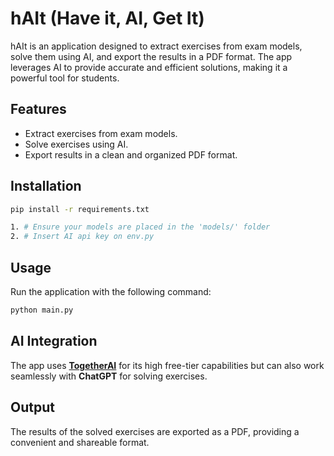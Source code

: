 # hAIt (Have it, AI, Get It)

hAIt is an application designed to extract exercises from exam models, solve them using AI, and export the results in a PDF format. The app leverages AI to provide accurate and efficient solutions, making it a powerful tool for students.

## Features
- Extract exercises from exam models.
- Solve exercises using AI.
- Export results in a clean and organized PDF format.

## Installation
```bash
pip install -r requirements.txt
```

```bash
1. # Ensure your models are placed in the 'models/' folder
2. # Insert AI api key on env.py
```
## Usage
Run the application with the following command:
```bash
python main.py
```


## AI Integration
The app uses [**TogetherAI**](https://api.together.ai/) for its high free-tier capabilities but can also work seamlessly with **ChatGPT** for solving exercises.

## Output
The results of the solved exercises are exported as a PDF, providing a convenient and shareable format.